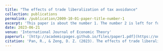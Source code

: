 ```yaml
---
title: "The effects of trade liberalization of tax avoidance"
collection: publications
permalink: /publication/2009-10-01-paper-title-number-1
excerpt: 'This paper is about the number 1. The number 2 is left for future work.'
date: 2023-06-21
venue: 'International Journal of Economic Theory'
paperurl: '[http://academicpages.github.io/files/paper1.pdf](https://onlinelibrary.wiley.com/doi/full/10.1111/ijet.12384)'
citation: 'Pan, R., & Zeng, D. Z. (2023). The effects of trade liberalization on tax avoidance. International Journal of Economic Theory.'
---
```

